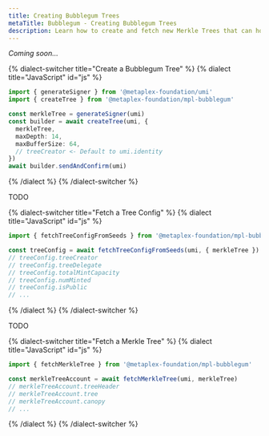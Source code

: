 ```yaml
---
title: Creating Bubblegum Trees
metaTitle: Bubblegum - Creating Bubblegum Trees
description: Learn how to create and fetch new Merkle Trees that can hold compressed NFTs
---
```


_Coming soon..._

{% dialect-switcher title="Create a Bubblegum Tree" %}
{% dialect title="JavaScript" id="js" %}

```ts
import { generateSigner } from '@metaplex-foundation/umi'
import { createTree } from '@metaplex-foundation/mpl-bubblegum'

const merkleTree = generateSigner(umi)
const builder = await createTree(umi, {
  merkleTree,
  maxDepth: 14,
  maxBufferSize: 64,
  // treeCreator <- Default to umi.identity
})
await builder.sendAndConfirm(umi)
```

{% /dialect %}
{% /dialect-switcher %}

TODO

{% dialect-switcher title="Fetch a Tree Config" %}
{% dialect title="JavaScript" id="js" %}

```ts
import { fetchTreeConfigFromSeeds } from '@metaplex-foundation/mpl-bubblegum'

const treeConfig = await fetchTreeConfigFromSeeds(umi, { merkleTree })
// treeConfig.treeCreator
// treeConfig.treeDelegate
// treeConfig.totalMintCapacity
// treeConfig.numMinted
// treeConfig.isPublic
// ...
```

{% /dialect %}
{% /dialect-switcher %}

TODO

{% dialect-switcher title="Fetch a Merkle Tree" %}
{% dialect title="JavaScript" id="js" %}

```ts
import { fetchMerkleTree } from '@metaplex-foundation/mpl-bubblegum'

const merkleTreeAccount = await fetchMerkleTree(umi, merkleTree)
// merkleTreeAccount.treeHeader
// merkleTreeAccount.tree
// merkleTreeAccount.canopy
// ...
```

{% /dialect %}
{% /dialect-switcher %}
